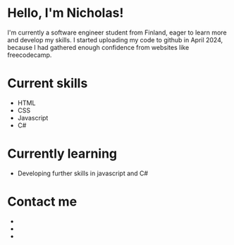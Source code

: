 # Hello, I'm Nicholas! 
I'm currently a software engineer student from Finland, eager to learn more and develop my skills.
I started uploading my code to github in April 2024, because I had gathered enough confidence
from websites like freecodecamp.

# Current skills
- HTML
- CSS
- Javascript
- C#

# Currently learning
- Developing further skills in javascript and C#

# Contact me
- <insert e-mail>
- <insert link to portfolio>
- <insert link to LinkedIn>


<!---
Synetraa1/Synetraa1 is a ✨ special ✨ repository because its `README.md` (this file) appears on your GitHub profile.
You can click the Preview link to take a look at your changes.
--->
